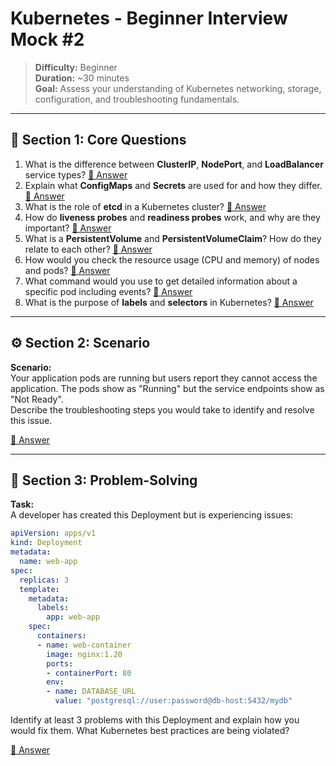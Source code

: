 # Kubernetes - Beginner Interview Mock #2

> **Difficulty:** Beginner  
> **Duration:** ~30 minutes  
> **Goal:** Assess your understanding of Kubernetes networking, storage, configuration, and troubleshooting fundamentals.

---

## 🧠 Section 1: Core Questions

1. What is the difference between **ClusterIP**, **NodePort**, and **LoadBalancer** service types? [📖 Answer](mock_2_answers.md#1-what-is-the-difference-between-clusterip-nodeport-and-loadbalancer-service-types)
2. Explain what **ConfigMaps** and **Secrets** are used for and how they differ. [📖 Answer](mock_2_answers.md#2-explain-what-configmaps-and-secrets-are-used-for-and-how-they-differ)
3. What is the role of **etcd** in a Kubernetes cluster? [📖 Answer](mock_2_answers.md#3-what-is-the-role-of-etcd-in-a-kubernetes-cluster)
4. How do **liveness probes** and **readiness probes** work, and why are they important? [📖 Answer](mock_2_answers.md#4-how-do-liveness-probes-and-readiness-probes-work-and-why-are-they-important)
5. What is a **PersistentVolume** and **PersistentVolumeClaim**? How do they relate to each other? [📖 Answer](mock_2_answers.md#5-what-is-a-persistentvolume-and-persistentvolumeclaim-how-do-they-relate-to-each-other)
6. How would you check the resource usage (CPU and memory) of nodes and pods? [📖 Answer](mock_2_answers.md#6-how-would-you-check-the-resource-usage-cpu-and-memory-of-nodes-and-pods)
7. What command would you use to get detailed information about a specific pod including events? [📖 Answer](mock_2_answers.md#7-what-command-would-you-use-to-get-detailed-information-about-a-specific-pod-including-events)
8. What is the purpose of **labels** and **selectors** in Kubernetes? [📖 Answer](mock_2_answers.md#8-what-is-the-purpose-of-labels-and-selectors-in-kubernetes)

---

## ⚙️ Section 2: Scenario

**Scenario:**  
Your application pods are running but users report they cannot access the application. The pods show as "Running" but the service endpoints show as "Not Ready".  
Describe the troubleshooting steps you would take to identify and resolve this issue.

[📖 Answer](mock_2_answers.md#️-section-2-scenario---answer)

---

## 🧩 Section 3: Problem-Solving

**Task:**  
A developer has created this Deployment but is experiencing issues:

```yaml
apiVersion: apps/v1
kind: Deployment
metadata:
  name: web-app
spec:
  replicas: 3
  template:
    metadata:
      labels:
        app: web-app
    spec:
      containers:
      - name: web-container
        image: nginx:1.20
        ports:
        - containerPort: 80
        env:
        - name: DATABASE_URL
          value: "postgresql://user:password@db-host:5432/mydb"
```

Identify at least 3 problems with this Deployment and explain how you would fix them. What Kubernetes best practices are being violated?

[📖 Answer](mock_2_answers.md#-section-3-problem-solving---answer)
